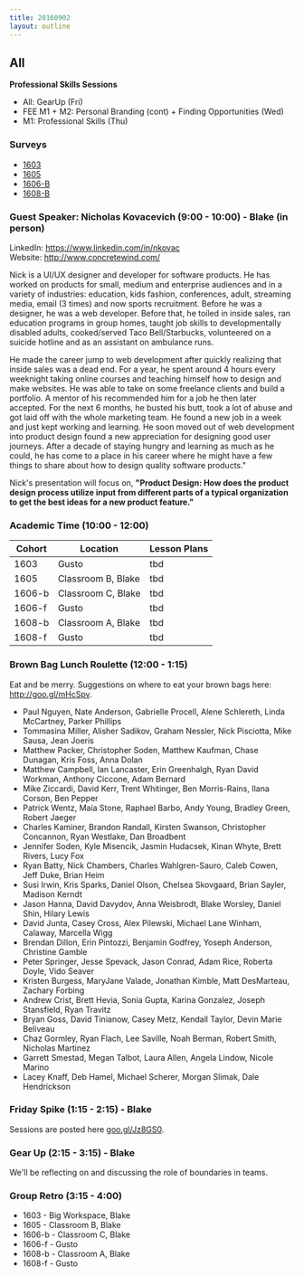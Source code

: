 ```yaml
---
title: 20160902
layout: outline
---
```


## All
**Professional Skills Sessions**

* All: GearUp (Fri)  
* FEE M1 + M2: Personal Branding (cont) + Finding Opportunities (Wed)  
* M1: Professional Skills (Thu)  

### Surveys
* [1603]()
* [1605](https://docs.google.com/forms/d/e/1FAIpQLSfxORqOBRViNqKxU1E6tbnZJUJMYlnkn1pbXeSXHrZU9EDy1w/viewform)
* [1606-B]()
* [1608-B]()

### Guest Speaker: Nicholas Kovacevich (9:00 - 10:00) - Blake (in person)
LinkedIn: https://www.linkedin.com/in/nkovac  
Website: http://www.concretewind.com/

Nick is a UI/UX designer and developer for software products. He has worked on products for small, medium and enterprise audiences and in a variety of industries: education, kids fashion, conferences, adult, streaming media, email (3 times) and now sports recruitment. Before he was a designer, he was a web developer. Before that, he toiled in inside sales, ran education programs in group homes, taught job skills to developmentally disabled adults, cooked/served Taco Bell/Starbucks, volunteered on a suicide hotline and as an assistant on ambulance runs.

He made the career jump to web development after quickly realizing that inside sales was a dead end. For a year, he spent around 4 hours every weeknight taking online courses and teaching himself how to design and make websites. He was able to take on some freelance clients and build a portfolio. A mentor of his recommended him for a job he then later accepted. For the next 6 months, he busted his butt, took a lot of abuse and got laid off with the whole marketing team. He found a new job in a week and just kept working and learning. He soon moved out of web development into product design found a new appreciation for designing good user journeys. After a decade of staying hungry and learning as much as he could, he has come to a place in his career where he might have a few things to share about how to design quality software products."

Nick's presentation will focus on, **"Product Design: How does the product design process utilize input from different parts of a typical organization to get the best ideas for a new product feature."**


### Academic Time (10:00 - 12:00)
| Cohort | Location | Lesson Plans |
| ------ | -------- | ------------ |
| 1603   | Gusto | tbd |
| 1605   | Classroom B, Blake | tbd |
| 1606-b | Classroom C, Blake | tbd |
| 1606-f | Gusto | tbd |
| 1608-b | Classroom A, Blake | tbd |
| 1608-f | Gusto | tbd |

### Brown Bag Lunch Roulette (12:00 - 1:15)
Eat and be merry. Suggestions on where to eat your brown bags here: http://goo.gl/mHcSpv.

* Paul Nguyen, Nate Anderson, Gabrielle Procell, Alene Schlereth, Linda McCartney, Parker Phillips
* Tommasina Miller, Alisher Sadikov, Graham Nessler, Nick Pisciotta, Mike Sausa, Jean Joeris
* Matthew Packer, Christopher Soden, Matthew Kaufman, Chase Dunagan, Kris Foss, Anna Dolan
* Matthew Campbell, Ian Lancaster, Erin Greenhalgh, Ryan David Workman, Anthony Ciccone, Adam Bernard
* Mike Ziccardi, David Kerr, Trent Whitinger, Ben Morris-Rains, Ilana Corson, Ben Pepper
* Patrick Wentz, Maia Stone, Raphael Barbo, Andy Young, Bradley Green, Robert Jaeger
* Charles Kaminer, Brandon Randall, Kirsten Swanson, Christopher Concannon, Ryan Westlake, Dan Broadbent
* Jennifer Soden, Kyle Misencik, Jasmin Hudacsek, Kinan Whyte, Brett Rivers, Lucy Fox
* Ryan Batty, Nick Chambers, Charles Wahlgren-Sauro, Caleb Cowen, Jeff Duke, Brian Heim
* Susi Irwin, Kris Sparks, Daniel Olson, Chelsea Skovgaard, Brian Sayler, Madison Kerndt
* Jason Hanna, David Davydov, Anna Weisbrodt, Blake Worsley, Daniel Shin, Hilary Lewis
* David Junta, Casey Cross, Alex Pilewski, Michael Lane Winham, Calaway, Marcella Wigg
* Brendan Dillon, Erin Pintozzi, Benjamin Godfrey, Yoseph Anderson, Christine Gamble
* Peter Springer, Jesse Spevack, Jason Conrad, Adam Rice, Roberta Doyle, Vido Seaver
* Kristen Burgess, MaryJane Valade, Jonathan Kimble, Matt DesMarteau, Zachary Forbing
* Andrew Crist, Brett Hevia, Sonia Gupta, Karina Gonzalez, Joseph Stansfield, Ryan Travitz
* Bryan Goss, David Tinianow, Casey Metz, Kendall Taylor, Devin Marie Beliveau
* Chaz Gormley, Ryan Flach, Lee Saville, Noah Berman, Robert Smith, Nicholas Martinez
* Garrett Smestad, Megan Talbot, Laura Allen, Angela Lindow, Nicole Marino
* Lacey Knaff, Deb Hamel, Michael Scherer, Morgan Slimak, Dale Hendrickson

### Friday Spike (1:15 - 2:15) - Blake
Sessions are posted here [goo.gl/Jz8GS0](goo.gl/Jz8GS0).

### Gear Up (2:15 - 3:15) - Blake
We'll be reflecting on and discussing the role of boundaries in teams.

### Group Retro (3:15 - 4:00)
* 1603 - Big Workspace, Blake
* 1605 - Classroom B, Blake
* 1606-b - Classroom C, Blake
* 1606-f - Gusto
* 1608-b - Classroom A, Blake
* 1608-f - Gusto
